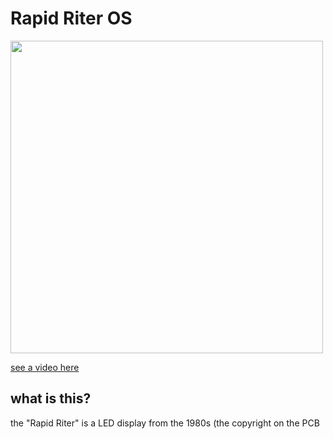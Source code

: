 # Rapid Riter OS

<img src="https://github.com/user-attachments/assets/8c83438a-b475-4aa2-a457-cfa5b6127c11" style="width:500px">

[see a video here](https://www.youtube.com/watch?v=qUvQodUYQGg)

## what is this?

the "Rapid Riter" is a LED display from the 1980s (the copyright on the PCB says 1985), 96 pixels wide by 38 pixels high. it's both giant and tiny.

the display is currently installed at the [Recurse Center](https://www.recurse.com/)

this repo/software runs on a connected raspberry pi and goes through "shows" i.e. text, [p5.js](https://p5js.org/) scripts, and GLSL shaders, and renders them all on the LED display

(this repo) also presents a django-based web UI so that people can add/edit shows. that is mostly a work in progress.

the rapidriter/raspberry pi are hosted + deployed + managed using [disco](https://letsdisco.dev/)

## thanks

- huge thanks to [Antoine Leclair](https://github.com/antoineleclair/) for his help in architecturing and all things async!
- thanks to [MaxD](https://github.com/maxdee) who retrofit the display so that it would accept frames over UDP at over 40fps!
- thanks to [Jesse Chen](https://github.com/jessechen) for the custom pixel font aka "bubbletea"! More info in [the font's repo](https://github.com/jessechen/bubbletea)!
---

## how to start / run locally

### pre-setup

- make a copy of `web/.env.example` into `web/.env`
- make a copy of `worker/.env.example` into `worker/.env`

### run

- start django

```bash
cd web
source venv/bin/activate
python manage.py runserver
```

- start worker

```bash
cd worker
source venv/bin/activate
python worker.py
```

- start a renderer, for example p5js:

```bash
cd renderers/p5
source venv/bin/activate
python p5.py
```

- other renderers might require `npm install`, etc.

## Running everything in Docker

1. Create a bridge network with `docker network create rapidriter`

2. Build and run the web server

```bash
cd web

docker build -t rapidriteros/web .

docker run \
  --rm \
  --network=rapidriter \
  --name=rrweb \
  -p 8000:8000 \
  rapidriteros/web
```

3. Build and run the worker

First, make sure you have a `worker/.env` that looks something like:

```
RENDERER_OSC_HOST=""
RENDERER_TEXT_HOST="http://rrtext:80"
RENDERER_SHADER_HOST=""
RENDERER_P5_HOST=""
RENDERER_WASM_HOST="http://rrwasm:80"

DO_NOT_SEND_TO_RITER="true"

WEB_SERVICE_HOST="http://rrweb:8000"
```

The `rrtext`, `rrwasm`, and `rrweb` refer to the other containers by their names using in-Docker networking.

```bash
cd worker

docker build -t rapidriteros/worker .

docker run \
  --rm \
  --volume .:/app \
  --network=rapidriter \
  rapidriteros/worker
```

4. Build and run (for example) the text renderer

```bash
cd renderers/text

docker build -t rapidriteros/text .

docker run \
  --rm \
  --network=rapidriter \
  --name=rrtext \
  rapidriteros/text
```

5. Add the WASM renderer for good measure

```bash
cd renderers/wasm

docker build -t rapidriteros/wasm .

docker run \
  --rm \
  --network=rapidriter \
  --name=rrwasm \
  rapidriteros/wasm
```
